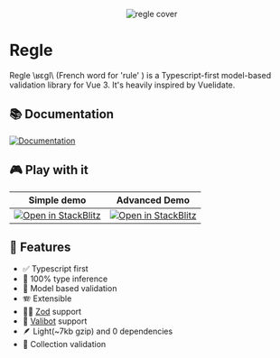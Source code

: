 <p align="center">
  <img src="https://raw.githubusercontent.com/victorgarciaesgi/regle/master/.github/images/regle-github-banner.png" alt="regle cover">
</p>

# Regle


Regle \ʁɛɡl\ (French word for 'rule' ) is a Typescript-first model-based validation library for Vue 3.
It's heavily inspired by Vuelidate.


## 📚 Documentation

[![Documentation](https://raw.githubusercontent.com/victorgarciaesgi/regle/refs/heads/main/.github/images/redirectDoc.svg)](https://regle.vercel.app/)

## 🎮 Play with it

| Simple demo  | Advanced Demo |
| ------------- | ------------- |
| [![Open in StackBlitz](https://developer.stackblitz.com/img/open_in_stackblitz.svg)](https://stackblitz.com/~/github.com/victorgarciaesgi/regle-examples/tree/main/examples/simple-example?file=examples/simple-example/src/App.vue&configPath=examples/simple-example)  | [![Open in StackBlitz](https://developer.stackblitz.com/img/open_in_stackblitz.svg)](https://stackblitz.com/~/github.com/victorgarciaesgi/regle-examples/tree/main/examples/advanced-example?file=examples/advanced-example/src/App.vue&configPath=examples/advanced-example)  |

## 🧰 Features
- ✅ Typescript first
- 🤖 100% type inference
- 📖 Model based validation
- 🪗 Extensible
- 🦸‍♂️ [Zod](https://zod.dev/) support
- 🤖 [Valibot](https://valibot.dev/) support
- 🪶 Light(~7kb gzip) and 0 dependencies
- 🛒 Collection validation